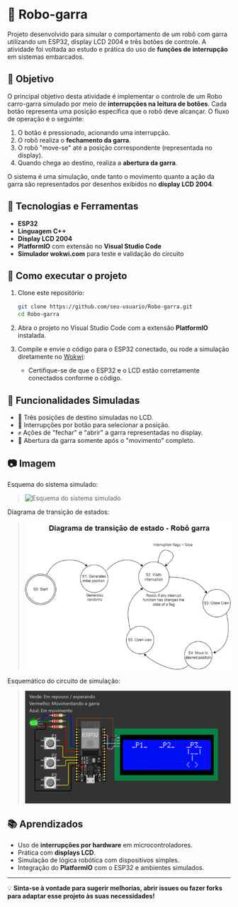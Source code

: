 # 🤖 Robo-garra

Projeto desenvolvido para simular o comportamento de um robô com garra utilizando um ESP32, display LCD 2004 e três botões de controle. A atividade foi voltada ao estudo e prática do uso de **funções de interrupção** em sistemas embarcados.

## 🎯 Objetivo

O principal objetivo desta atividade é implementar o controle de um Robo carro-garra simulado por meio de **interrupções na leitura de botões**. Cada botão representa uma posição específica que o robô deve alcançar. O fluxo de operação é o seguinte:

1. O botão é pressionado, acionando uma interrupção.
2. O robô realiza o **fechamento da garra**.
3. O robô "move-se" até a posição correspondente (representada no display).
4. Quando chega ao destino, realiza a **abertura da garra**.

O sistema é uma simulação, onde tanto o movimento quanto a ação da garra são representados por desenhos exibidos no **display LCD 2004**.

## 🧰 Tecnologias e Ferramentas

- **ESP32**
- **Linguagem C++**
- **Display LCD 2004**
- **PlatformIO** com extensão no **Visual Studio Code**
- **Simulador wokwi.com** para teste e validação do circuito

## 🔧 Como executar o projeto

1. Clone este repositório:
   ```bash
   git clone https://github.com/seu-usuario/Robo-garra.git
   cd Robo-garra
   ```

2. Abra o projeto no Visual Studio Code com a extensão **PlatformIO** instalada.

3. Compile e envie o código para o ESP32 conectado, ou rode a simulação diretamente no [Wokwi](https://wokwi.com/):
   
   - Certifique-se de que o ESP32 e o LCD estão corretamente conectados conforme o código.

## 🧪 Funcionalidades Simuladas

- 📍 Três posições de destino simuladas no LCD.
- 🔘 Interrupções por botão para selecionar a posição.
- ✊ Ações de "fechar" e "abrir" a garra representadas no display.
- 🛑 Abertura da garra somente após o "movimento" completo.

## 📷 Imagem
Esquema do sistema simulado:
> ![Esquema do sistema simulado](https://github.com/user-attachments/assets/4d696df8-88e0-4eca-986c-2cbe826d1b35)

Diagrama de transição de estados:
> ![Diagrama de transição de estados](dte.png)

Esquemático do circuito de simulação:
> ![Esquemático do circuito de simulação](Schematic.png)

## 📚 Aprendizados

- Uso de **interrupções por hardware** em microcontroladores.
- Prática com **displays LCD**.
- Simulação de lógica robótica com dispositivos simples.
- Integração do **PlatformIO** com o ESP32 e ambientes simulados.

---

💡 **Sinta-se à vontade para sugerir melhorias, abrir issues ou fazer forks para adaptar esse projeto às suas necessidades!**
